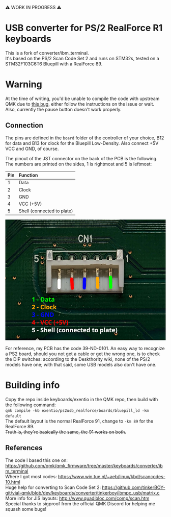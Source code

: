 ⚠️ WORK IN PROGRESS ⚠️

# USB converter for PS/2 RealForce R1 keyboards

This is a fork of converter/ibm_terminal.  
It's based on the PS/2 Scan Code Set 2 and runs on STM32s, tested on a
STM32F103C6T6 Bluepill with a RealForce 89.

# Warning
At the time of writing, you'd be unable to compile the code with upstream QMK
due to [this bug](https://github.com/qmk/qmk_firmware/issues/20054), either
follow the instructions on the issue or wait.  
Also, currently the pause button doesn't work properly.

## Connection

The pins are defined in the `board` folder of the controller of your choice,
B12 for data and B13 for clock for the Bluepill Low-Density.
Also connect +5V VCC and GND, of course.  

The pinout of the JST connector on the back of the PCB is the following.  
The numbers are printed on the sides, 1 is rightmost and 5 is leftmost:

Pin | Function
:-- | :-------
1   | Data
2   | Clock
3   | GND
4   | VCC (+5V)
5   | Shell (connected to plate)

![](pinout.png)

For reference, my PCB has the code 39-ND-0101. An easy way to recognize a PS2
board, should you not get a cable or get the wrong one, is to check the DIP
switches: according to the Deskthority wiki, none of the PS/2 models have one;
with that said, some USB models also don't have one.

# Building info
Copy the repo inside keyboards/exentio in the QMK repo, then build with the following command:  
`qmk compile -kb exentio/ps2usb_realforce/boards/bluepill_ld -km default`  
The default layout is the normal RealForce 91, change to `-km 89` for the RealForce 89.  
~~Truth is, they're basically the same, the 91 works on both.~~

## References
The code I based this one on: https://github.com/qmk/qmk_firmware/tree/master/keyboards/converter/ibm_terminal  
Where I got most codes: https://www.win.tue.nl/~aeb/linux/kbd/scancodes-10.html  
Huge help for converting to Scan Code Set 2: https://github.com/tinkerBOY-git/vial-qmk/blob/dev/keyboards/converter/tinkerboy/ibmpc_usb/matrix.c  
More info for JIS layouts: http://www.quadibloc.com/comp/scan.htm  
Special thanks to sigproof from the official QMK Discord for helping me squash some bugs!